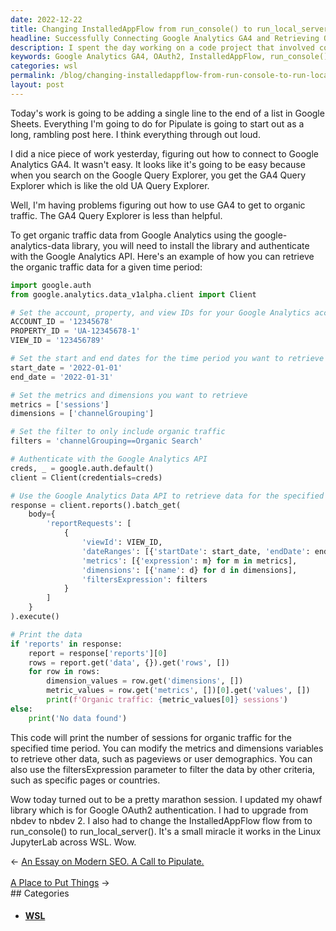```yaml
---
date: 2022-12-22
title: Changing InstalledAppFlow from run_console() to run_local_server()
headline: Successfully Connecting Google Analytics GA4 and Retrieving Organic Traffic Data in Linux JupyterLab Across WSL
description: I spent the day working on a code project that involved connecting to Google Analytics GA4, updating my library ohawf for OAuth2 authentication and changing the InstalledAppFlow flow. After a long session, I'm proud to say I got it to work in Linux JupyterLab across WSL. Read my blog post to find out more about my journey and how I achieved success.
keywords: Google Analytics GA4, OAuth2, InstalledAppFlow, run_console(), run_local_server(), Linux JupyterLab, WSL, Organic Traffic
categories: wsl
permalink: /blog/changing-installedappflow-from-run-console-to-run-local-server/
layout: post
---
```



Today's work is going to be adding a single line to the end of a list in Google
Sheets. Everything I'm going to do for Pipulate is going to start out as a
long, rambling post here. I think everything through out loud.

I did a nice piece of work yesterday, figuring out how to connect to Google
Analytics GA4. It wasn't easy. It looks like it's going to be easy because when
you search on the Google Query Explorer, you get the GA4 Query Explorer which
is like the old UA Query Explorer.

Well, I'm having problems figuring out how to use GA4 to get to organic
traffic. The GA4 Query Explorer is less than helpful.

To get organic traffic data from Google Analytics using the
google-analytics-data library, you will need to install the library and
authenticate with the Google Analytics API. Here's an example of how you can
retrieve the organic traffic data for a given time period:

```python
import google.auth
from google.analytics.data_v1alpha.client import Client

# Set the account, property, and view IDs for your Google Analytics account
ACCOUNT_ID = '12345678'
PROPERTY_ID = 'UA-12345678-1'
VIEW_ID = '123456789'

# Set the start and end dates for the time period you want to retrieve data for
start_date = '2022-01-01'
end_date = '2022-01-31'

# Set the metrics and dimensions you want to retrieve
metrics = ['sessions']
dimensions = ['channelGrouping']

# Set the filter to only include organic traffic
filters = 'channelGrouping==Organic Search'

# Authenticate with the Google Analytics API
creds, _ = google.auth.default()
client = Client(credentials=creds)

# Use the Google Analytics Data API to retrieve data for the specified time period
response = client.reports().batch_get(
    body={
        'reportRequests': [
            {
                'viewId': VIEW_ID,
                'dateRanges': [{'startDate': start_date, 'endDate': end_date}],
                'metrics': [{'expression': m} for m in metrics],
                'dimensions': [{'name': d} for d in dimensions],
                'filtersExpression': filters
            }
        ]
    }
).execute()

# Print the data
if 'reports' in response:
    report = response['reports'][0]
    rows = report.get('data', {}).get('rows', [])
    for row in rows:
        dimension_values = row.get('dimensions', [])
        metric_values = row.get('metrics', [])[0].get('values', [])
        print(f'Organic traffic: {metric_values[0]} sessions')
else:
    print('No data found')
```

This code will print the number of sessions for organic traffic for the
specified time period. You can modify the metrics and dimensions variables to
retrieve other data, such as pageviews or user demographics. You can also use
the filtersExpression parameter to filter the data by other criteria, such as
specific pages or countries.

Wow today turned out to be a pretty marathon session. I updated my ohawf
library which is for Google OAuth2 authentication. I had to upgrade from nbdev
to nbdev 2. I also had to change the InstalledAppFlow flow from to
run_console() to run_local_server(). It's a small miracle it works in the Linux
JupyterLab across WSL. Wow.


<div class="post-nav"><div class="post-nav-prev"><span class="arrow">&larr;&nbsp;</span><a href="/blog/an-essay-on-modern-seo-a-call-to-pipulate">An Essay on Modern SEO. A Call to Pipulate.</a></div> &nbsp; <div class="post-nav-next"><a href="/blog/a-place-to-put-things">A Place to Put Things</a><span class="arrow">&nbsp;&rarr;</span></div></div>
## Categories

<ul>
<li><h4><a href='/wsl/'>WSL</a></h4></li></ul>